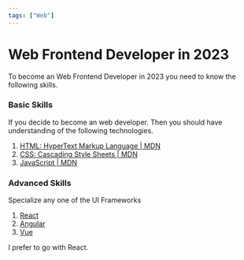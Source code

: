 ```yaml
---
tags: ["Web"]
---
```



# Web Frontend Developer in 2023

<!--markdownlint-disable MD013 MD029 MD036 MD024 MD033 MD040 MD042 MD001 MD051 MD025 MD052-->

To become an Web Frontend Developer in 2023 you need to know the following skills.

### Basic Skills

If you decide to become an web developer. Then you should have understanding of the following technologies.

1. [HTML: HyperText Markup Language | MDN](https://developer.mozilla.org/en-US/docs/Web/HTML)
2. [CSS: Cascading Style Sheets | MDN](https://developer.mozilla.org/en-US/docs/Web/CSS)
3. [JavaScript | MDN](https://developer.mozilla.org/en-US/docs/Web/JavaScript)

<!--truncate-->

### Advanced Skills

Specialize any one of the UI Frameworks

1. [React](https://react.dev/)
2. [Angular](https://angular.io/)
3. [Vue](https://vuejs.org/)

I prefer to go with React.
